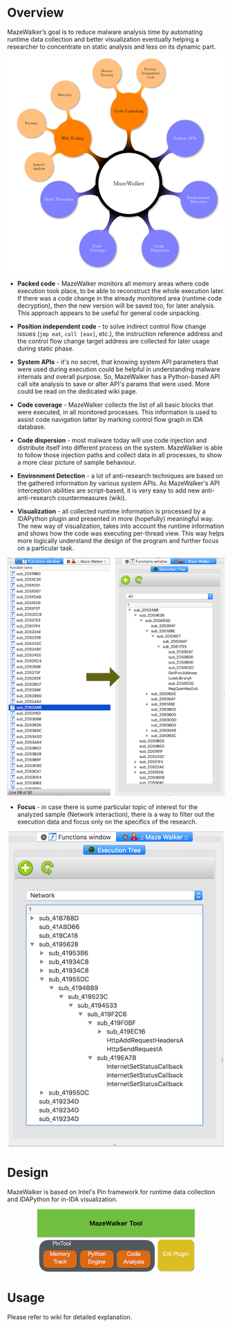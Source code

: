 
# Overview

MazeWalker’s goal is to reduce malware analysis time by automating runtime data collection and better visualization eventually helping a researcher to concentrate on static analysis and less on its dynamic part. 

<p align="center"><img src="./docs/overview.png"/></p>

- **Packed code** - MazeWalker monitors all memory areas where code execution took place, to be able to reconstruct the whole execution later. If there was a code change in the already monitored area (runtime code decryption), then the new version will be saved too, for later analysis. This approach appears to be useful for general code unpacking.

- **Position independent code** - to solve indirect control flow change issues (`jmp eat`, `call [eax]`, etc.), the instruction reference address and the control flow change target address are collected for later usage during static phase.

- **System APIs** - it's no secret, that knowing system API parameters that were used during execution could be helpful in understanding malware internals and overall purpose. So, MazeWalker has a Python-based API call site analysis to save or alter API's params that were used. More could be read on the dedicated wiki page.

- **Code coverage** - MazeWalker collects the list of all basic blocks that were executed, in all monitored processes. This information is used to assist code navigation latter by marking control flow graph in IDA database.

- **Code dispersion** - most malware today will use code injection and distribute itself into different process on the system. MazeWalker is able to follow those injection paths and collect data in all processes, to show a more clear picture of sample behaviour.

- **Environment Detection** - a lot of anti-research techniques are based on the gathered information by various system APIs. As MazeWalker's API interception abilities are script-based, it is very easy to add new anti-anti-research countermeasures (wiki).

- **Visualization** - all collected runtime information is processed by a IDAPython plugin and presented in more (hopefully) meaningful way. The new way of visualization, takes into account the runtime information and shows how the code was executing per-thread view. This way helps more logically understand the design of the program and further focus on a particular task. 

<p align="center"><img src="./docs/viz_tranz.png"/></p>

- **Focus** - in case there is some particular topic of interest for the analyzed sample (Network interaction), there is a way to filter out the execution data and focus only on the specifics of the research.

<p align="center"><img src="./docs/filter.png"/></p>

# Design
MazeWalker is based on Intel's Pin framework for runtime data collection and IDAPython for in-IDA visualization.
  
<p align="center"><img src="./docs/design.png"/></p>

# Usage
Please refer to wiki for detailed explanation.
